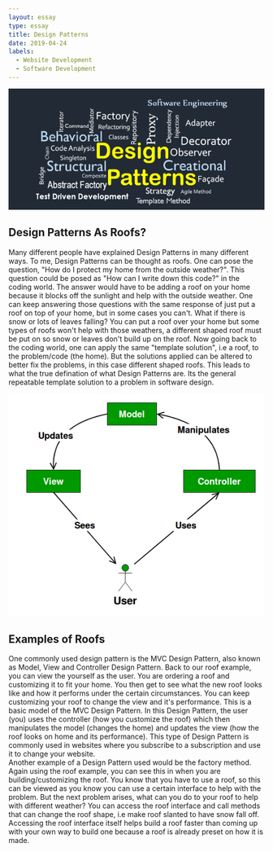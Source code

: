 ```yaml
---
layout: essay
type: essay
title: Design Patterns  
date: 2019-04-24
labels:
  - Website Development 
  - Software Development
---
```

<img class="ui medium left floated image" src="../images/Design Patterns.png">

## Design Patterns As Roofs?
   Many different people have explained Design Patterns in many different ways. To me, Design Patterns can be thought as roofs. One can pose the question, "How do I protect my home from the outside weather?". This question could be posed as "How can I write down this code?" in the coding world. The answer would have to be adding a roof on your home because it blocks off the sunlight and help with the outside weather. One can keep answering those questions with the same response of just put a roof on top of your home, but in some cases you can't. What if there is snow or lots of leaves falling? You can put a roof over your home but some types of roofs won't help with those weathers, a different shaped roof must be put on so snow or leaves don't build up on the roof. Now going back to the coding world, one can apply the same "template solution", i.e a roof, to the problem/code (the home). But the solutions applied can be altered to better fix the problems, in this case different shaped roofs. This leads to what the true defination of what Design Patterns are. Its the general repeatable template solution to a problem in software design. 
    

<img class="ui medium right floated image" src="../images/MVC.png">

## Examples of Roofs  
   One commonly used design pattern is the MVC Design Pattern, also known as Model, View and Controller Design Pattern. Back to our roof example, you can view the yourself as the user. You are ordering a roof and customizing it to fit your home. You then get to see what the new roof looks like and how it performs under the certain circumstances. You can keep customizing your roof to change the view and it's performance. This is a basic model of the MVC Design Pattern. In this Design Pattern, the user (you) uses the controller (how you customize the roof) which then manipulates the model (changes the home) and updates the view (how the roof looks on home and its performance). This type of Design Pattern is commonly used in websites where you subscribe to a subscription and use it to change your website. <br/>
   Another example of a Design Pattern used would be the factory method. Again using the roof example, you can see this in when you are building/customizing the roof. You know that you have to use a roof, so this can be viewed as you know you can use a certain interface to help with the problem. But the next problem arises, what can you do to your roof to help with different weather? You can access the roof interface and call methods that can change the roof shape, i.e make roof slanted to have snow fall off. Accessing the roof interface itself helps build a roof faster than coming up with your own way to build one because a roof is already preset on how it is made. 
  


